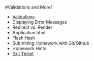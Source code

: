 #Validations and More!

* [Validations](http://guides.rubyonrails.org/active_record_validations.html)
* Displaying Error Messages
* Redirect vs. Render
* Application.html
* Flash Hash
* Submitting Homework with Git/Github
* Homework Hints
* [Exit Ticket](https://docs.google.com/a/generalassemb.ly/forms/d/1y77yysiZWxAal3vm5-TFqlmRRr5nH9RODdhHnEZiIZ8/viewform)